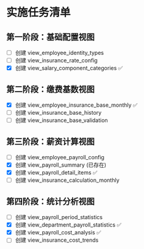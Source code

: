 # 实施任务清单

## 第一阶段：基础配置视图
- [ ] 创建 view_employee_identity_types
- [ ] 创建 view_insurance_rate_config
- [x] 创建 view_salary_component_categories ✅

## 第二阶段：缴费基数视图
- [x] 创建 view_employee_insurance_base_monthly ✅
- [ ] 创建 view_insurance_base_history
- [ ] 创建 view_insurance_base_validation

## 第三阶段：薪资计算视图
- [ ] 创建 view_employee_payroll_config
- [x] 创建 view_payroll_summary (已存在)
- [x] 创建 view_payroll_detail_items ✅
- [ ] 创建 view_insurance_calculation_monthly

## 第四阶段：统计分析视图
- [ ] 创建 view_payroll_period_statistics
- [x] 创建 view_department_payroll_statistics ✅
- [x] 创建 view_payroll_cost_analysis ✅
- [ ] 创建 view_insurance_cost_trends
